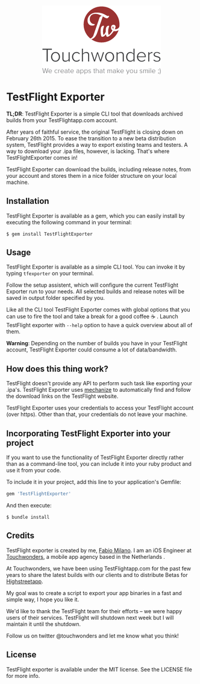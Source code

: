 <h3 align="center">
  <img src="assets/tw_logo.png" alt="touchwonders Logo" />
</h3>

# TestFlight Exporter
**TL;DR**: TestFlight Exporter is a simple CLI tool that downloads archived builds from your TestFlightapp.com account.

After years of faithful service, the original TestFlight is closing down on February 26th 2015. To ease the transition to a new beta distribution system, TestFlight provides a way to export existing teams and testers. A way to download your .ipa files, however, is lacking. That's where TestFlightExporter comes in!

TestFlight Exporter can download the builds, including release notes, from your account and stores them in a nice folder structure on your local machine.

## Installation

TestFlight Exporter is available as a gem, which you can easily install by executing the following command in your terminal:

    $ gem install TestFlightExporter

## Usage

TestFlight Exporter is available as a simple CLI tool.
You can invoke it by typing `tfexporter` on your terminal.

Follow the setup assistent, which will configure the current TestFlight Exporter run to your needs. All selected builds and release notes will be saved in output folder specified by you.

Like all the CLI tool TestFlight Exporter comes with global options that you can use to fire the tool and take a break for a good coffee :coffee: .
Launch TestFlight exporter with `--help` option to have a quick overview about all of them.

**Warning**: Depending on the number of builds you have in your TestFlight account, TestFlight Exporter could consume a lot of data/bandwidth.

## How does this thing work?

TestFlight doesn't provide any API to perform such task like exporting your .ipa's. TestFlight Exporter uses [mechanize](https://github.com/sparklemotion/mechanize) to  automatically find and follow the download links on the TestFlight website.

TestFlight Exporter uses your credentials to access your TestFlight account (over https). Other than that, your credentials do not leave your machine.

## Incorporating TestFlight Exporter into your project
If you want to use the functionality of TestFlight Exporter directly rather than as a command-line tool, you can include it into your ruby product and use it from your code.

To include it in your project, add this line to your application's Gemfile:

```ruby
gem 'TestFlightExporter'
```

And then execute:

    $ bundle install

## Credits

TestFlight exporter is created by me, [Fabio Milano](https://twitter.com/fabiom_milano). I am an iOS Engineer at [Touchwonders](http://www.touchwonders.com/),
a mobile app agency based in the Netherlands .

At Touchwonders, we have been using TestFlightapp.com for the past few years to share the latest builds with our clients and to distribute Betas for [Highstreetapp](http://www.highstreetapp.com).

My goal was to create a script to export your app binaries in a fast and simple way, I hope you like it.

We'd like to thank the TestFlight team for their efforts – we were happy users of their services.
TestFlight will shutdown next week but I will maintain it until the shutdown.

Follow us on twitter @touchwonders and let me know what you think!

## License

TestFlight exporter is available under the MIT license. See the LICENSE file for more info.